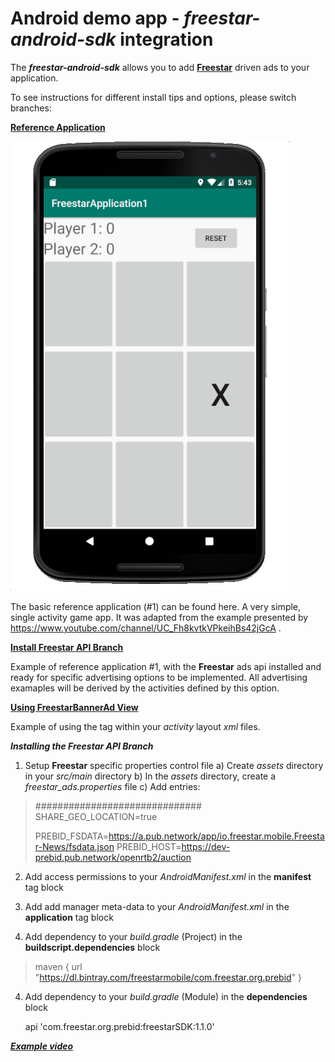 # Android demo app - _freestar-android-sdk_ integration
The _**freestar-android-sdk**_ allows you to add [**Freestar**](https://www.freestar.com) driven ads to your application.

To see instructions for different install tips and options, please switch branches:

[**Reference Application**](https://freestarcapital/Freestar-Mobile-Android-SDK/new/master)

![alt text](https://github.com/freestarcapital/Freestar-Mobile-Android-SDK/raw/master/images/app-FSA-1-0.png)

The basic reference application (#1) can be found here.  A very simple, single activity game app.  It was adapted from the example presented by https://www.youtube.com/channel/UC_Fh8kvtkVPkeihBs42jGcA .

[**Install Freestar API Branch**](https://freestarcapital/Freestar-Mobile-Android-SDK/new/freestar-api-install)

Example of reference application #1, with the **Freestar** ads api installed and ready for specific advertising options to be implemented.  All advertising examaples will be derived by the activities defined by this option.

[**Using FreestarBannerAd View**](https://freestarcapital/Freestar-Mobile-Android-SDK/new/freestar-banner-ad)

Example of using the <FreestarBannerAd> tag within your _activity_ layout _xml_ files.

_**Installing the Freestar API Branch**_

1) Setup **Freestar** specific properties control file
  a) Create _assets_ directory in your _src/main_ directory
  b) In the _assets_ directory, create a _freestar_ads.properties_ file
  c) Add entries:

> ##############################
> SHARE_GEO_LOCATION=true
> 
> PREBID_FSDATA=https://a.pub.network/app/io.freestar.mobile.Freestar-News/fsdata.json
> PREBID_HOST=https://dev-prebid.pub.network/openrtb2/auction

2) Add access permissions to your _AndroidManifest.xml_ in the **manifest** tag block

> <uses-permission android:name="android.permission.INTERNET"/>
> <uses-permission android:name="android.permission.WRITE_EXTERNAL_STORAGE"/>
> <uses-permission android:name="android.permission.READ_EXTERNAL_STORAGE"/>
> <uses-permission android:name="android.permission.ACCESS_FINE_LOCATION" />
> <uses-permission android:name="android.permission.ACCESS_NETWORK_STATE" />

3) Add add manager meta-data to your _AndroidManifest.xml_ in the **application** tag block

> <meta-data
>   android:name="com.google.android.gms.ads.AD_MANAGER_APP"
>   android:value="true"/>

4) Add dependency to your _build.gradle_ (Project) in the **buildscript.dependencies** block

> maven {
>   url  "https://dl.bintray.com/freestarmobile/com.freestar.org.prebid"
> }

4) Add dependency to your _build.gradle_ (Module) in the **dependencies** block

    api 'com.freestar.org.prebid:freestarSDK:1.1.0'

[_**Example video**_](https://drive.google.com/open?id=1vPBw0RJq3inqrUUEfznA4UvHx_P-ilKC)
